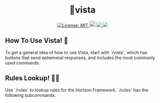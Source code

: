 <h1 align="center"> 🗻vista </h1>

<div>
<p align="center">

<a href="https://github.com/dispelll/vista/blob/main/LICENSE/">
<img src="https://img.shields.io/bower/l/vista" alt="License: MIT">
</a>

<a href="https://discord.gg/52EbV5xSVs">
<img height="20" alt="Discord invite" src="https://img.shields.io/badge/Discord-Join%20Our%20Discord!-blue"></a>

<a href="https://www.patreon.com/horizonframework?utm_campaign=creatorshare_creator">
<img src=https://img.shields.io/badge/Patreon-Support%20Us!-red>
</a>

<a href="https://bit.ly/3XHIqlf">
<img src=https://img.shields.io/badge/Horizon-IT%202.5.0%20Compatible-blueviolet>
</a>

</p>
</div>

<h2 align="left"> How To Use Vista! 🚠</h2>
<p>
To get a general idea of how to use Vista, start with `/vista`, which has buttons that send ephemeral responses, and includes the most commonly used commands. 
</p>
<h2 align="left"> Rules Lookup! 🧑‍⚖️</h2>
<p>
Use `/rules` to lookup rules for the Horizon Framework. `/rules` has the following subcommands. 
</p>



